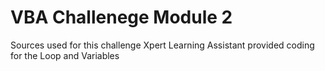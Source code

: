 # VBA Challenege Module 2 

Sources used for this challenge
Xpert Learning Assistant provided coding for the Loop and Variables
